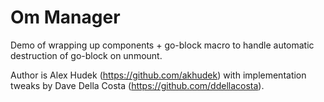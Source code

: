 # Om Manager

Demo of wrapping up components + go-block macro to handle automatic destruction of go-block on unmount.

Author is Alex Hudek (https://github.com/akhudek) with implementation tweaks by Dave Della Costa (https://github.com/ddellacosta).
